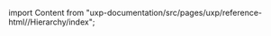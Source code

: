 
import Content from "uxp-documentation/src/pages/uxp/reference-html//Hierarchy/index";

<Content query="product=photoshop"/>

